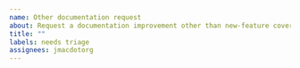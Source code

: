 ```yaml
---
name: Other documentation request
about: Request a documentation improvement other than new-feature coverage.
title: ""
labels: needs triage
assignees: jmacdotorg
---
```

